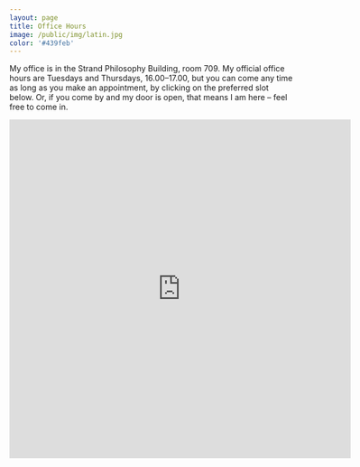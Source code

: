 ```yaml
---
layout: page
title: Office Hours
image: /public/img/latin.jpg
color: '#439feb'
---
```



My office is in the Strand Philosophy Building, room 709. My official office hours are Tuesdays and Thursdays, 16.00–17.00, but you can come any time as long as you make an appointment, by clicking on the preferred slot below. Or, if you come by and my door is open, that means I am here – feel free to come in.

<iframe src="https://ztoth.youcanbook.me/?noframe=true&skipHeaderFooter=true" style="width:120%;height:600px;border:1px;border-color:#000000;background-color:transparent;" frameborder="1" allowtransparency="false" onload="keepInView(this);"></iframe> 



